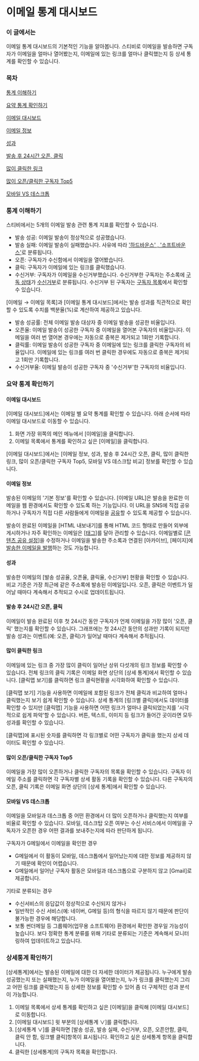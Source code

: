 # 이메일 통계 대시보드

### 이 글에서는 <a href="#id-01h5vkyhvn2b52w03q06y683p4" id="id-01h5vkyhvn2b52w03q06y683p4"></a>

이메일 통계 대시보드의 기본적인 기능을 알아봅니다. 스티비로 이메일을 발송하면 구독자가 이메일을 얼마나 열어봤는지, 이메일에 있는 링크를 얼마나 클릭했는지 등 상세 통계를 확인할 수 있습니다.&#x20;

### 목차 <a href="#id-01h5vkyhvp3hdxry4c8bm012tp" id="id-01h5vkyhvp3hdxry4c8bm012tp"></a>

[통계 이해하기](broken-reference)

[요약 통계 확인하기](broken-reference)

[이메일 대시보드](broken-reference)

[이메일 정보](broken-reference)

[성과](broken-reference)

[발송 후 24시간 오픈, 클릭](broken-reference)

[많이 클릭한 링크](broken-reference)

[많이 오픈/클릭한 구독자 Top5](broken-reference)

[모바일 VS 데스크톱](broken-reference)

### 통계 이해하기 <a href="#h_01gfme40befzqxwgzf0ehtqe9r" id="h_01gfme40befzqxwgzf0ehtqe9r"></a>

스티비에서는 5개의 이메일 발송 관련 통계 지표를 확인할 수 있습니다.&#x20;

* 발송 성공: 이메일 발송이 정상적으로 성공했습니다.
* 발송 실패: 이메일 발송이 실패했습니다. 사유에 따라 ['하드바운스' , '소프트바운스'](https://help.stibee.com/hc/ko/articles/4756540870031)로 분류됩니다.&#x20;
* 오픈: 구독자가 수신함에서 이메일을 열어봤습니다.&#x20;
* 클릭: 구독자가 이메일에 있는 링크를 클릭했습니다.&#x20;
* 수신거부: 구독자가 이메일을 수신거부했습니다. 수신거부한 구독자는 주소록에 [구독 상태](https://help.stibee.com/hc/ko/articles/5013280388623)가 [수신거부](https://help.stibee.com/hc/ko/articles/4756415150607)로 분류됩니다. 수신거부 된 구독자는 [구독자 목록](https://help.stibee.com/hc/ko/articles/4756567819791)에서 확인할 수 있습니다.

\[이메일 → 이메일 목록]과 \[이메일 통계 대시보드]에서는 발송 성과를 직관적으로 확인할 수 있도록 수치를 백분율(%)로 계산하여 제공하고 있습니다.

* 발송 성공률: 전체 이메일 발송 대상자 중 이메일 발송을 성공한 비율입니다.
* 오픈율: 이메일 발송이 성공한 구독자 중 이메일을 열어본 구독자의 비율입니다. 이메일을 여러 번 열어본 경우에는 자동으로 중복은 제거되고 1회만 기록합니다.
* 클릭률: 이메일 발송이 성공한 구독자 중 이메일에 있는 링크를 클릭한 구독자의 비율입니다. 이메일에 있는 링크를 여러 번 클릭한 경우에도 자동으로 중복은 제거되고 1회만 기록합니다.
* 수신거부율: 이메일 발송이 성공한 구독자 중 '수신거부'한 구독자의 비율입니다.

### 요약 통계 확인하기 <a href="#h_5dbd4fac7a" id="h_5dbd4fac7a"></a>

#### 이메일 대시보드 <a href="#h_01gfme4xxd8489xmgbb7wy9067" id="h_01gfme4xxd8489xmgbb7wy9067"></a>

\[이메일 대시보드]에서는 이메일 별 요약 통계를 확인할 수 있습니다. 아래 순서에 따라 이메일 대시보드로 이동할 수 있습니다.

1. 화면 가장 위쪽의 메인 메뉴에서 \[이메일]을 클릭합니다.
2. 이메일 목록에서 통계를 확인하고 싶은 \[이메일]을 클릭합니다.

\[이메일 대시보드]에서는 \[이메일 정보, 성과, 발송 후 24시간 오픈, 클릭, 많이 클릭한 링크, 많이 오픈/클릭한 구독자 Top5, 모바일 VS 데스크탑 비교] 정보를 확인할 수 있습니다.



#### 이메일 정보 <a href="#h_01gfme53d5r9tnwaf8kjczyc7p" id="h_01gfme53d5r9tnwaf8kjczyc7p"></a>

발송된 이메일의 '기본 정보'를 확인할 수 있습니다. \[이메일 URL]은 발송을 완료한 이메일을 웹 환경에서도 확인할 수 있도록 하는 기능입니다. 이 URL을 SNS에 직접 공유하거나 구독자가 직접 다른 사람들에게 이메일을 [공유](https://help.stibee.com/hc/ko/articles/4756568756879)할 수 있도록 제공할 수 있습니다.&#x20;

발송이 완료된 이메일을 \[HTML 내보내기]를 통해 HTML 코드 형태로 만들어 외부에 게시하거나 자주 확인하는 이메일은 \[[태그](https://help.stibee.com/hc/ko/articles/4756469930895)]를 달아 관리할 수 있습니다. 이메일별로 \[[콘텐츠 공유 설정](https://help.stibee.com/hc/ko/articles/4756411450895)]을 수정하거나 이메일을 발송한 주소록과 연결된 \[아카이브], \[페이지]에 [발송한 이메일을 발행](https://help.stibee.com/hc/ko/articles/4756449534607)하는 것도 가능합니다.

#### &#x20;성과 <a href="#h_01gfme5827x3qnzq6vthctscbf" id="h_01gfme5827x3qnzq6vthctscbf"></a>

발송한 이메일의 \[발송 성공율, 오픈율, 클릭율, 수신거부] 현황을 확인할 수 있습니다. 비교 기준은 가장 최근에 같은 주소록에 발송된 이메일입니다. 오픈, 클릭은 이벤트가 일어날 때마다 계속해서 추적되고 수시로 업데이트됩니다.&#x20;

#### 발송 후 24시간 오픈, 클릭 <a href="#h_01gfme5dghjwzcjmd7jfx60xab" id="h_01gfme5dghjwzcjmd7jfx60xab"></a>

이메일이 발송 완료된 이후 첫 24시간 동안 구독자가 언제 이메일을 가장 많이 '오픈, 클릭' 했는지를 확인할 수 있습니다. 그래프에는 첫 24시간 동안의 성과만 기록이 되지만 발송 성과는 이벤트(예: 오픈, 클릭)가 일어날 때마다 계속해서 추적됩니다.



#### 많이 클릭한 링크 <a href="#h_01gfme5neqqhady8hebg3gf86t" id="h_01gfme5neqqhady8hebg3gf86t"></a>

이메일에 있는 링크 중 가장 많이 클릭이 일어난 상위 다섯개의 링크 정보를 확인할 수 있습니다. 전체 링크의 클릭 기록은 이메일 화면 상단의 \[상세 통계]에서 확인할 수 있습니다. \[클릭맵 보기]를 클릭하면 링크 클릭현황을 시각화하여 확인할 수 있습니다.

\[클릭맵 보기] 기능을 사용하면 이메일에 포함된 링크가 전체 클릭과 비교하여 얼마나 클릭했는지 보기 쉽게 확인할 수 있습니다. 상세 통계의 \[링크별 클릭]에서도 데이터를 확인할 수 있지만 \[클릭맵] 기능을 사용하면 어떤 링크가 얼마나 클릭되었는지를 '시각적으로 쉽게 파악'할 수 있습니다. 버튼, 텍스트, 이미지 등 링크가 들어간 곳이라면 모두 성과를 확인할 수 있습니다.

\[클릭맵]에 표시된 숫자를 클릭하면 각 링크별로 어떤 구독자가 클릭을 했는지 상세 데이터도 확인할 수 있습니다.



#### 많이 오픈/클릭한 구독자 Top5 <a href="#h_01gfme5tqghvjbtg2v0y07f1t2" id="h_01gfme5tqghvjbtg2v0y07f1t2"></a>

이메일을 가장 많이 오픈하거나 클릭한 구독자의 목록을 확인할 수 있습니다. 구독자 이메일 주소를 클릭하면 각 구독자별 상세 활동 기록을 확인할 수 있습니다. 다른 구독자의 오픈, 클릭 기록은 이메일 화면 상단의 \[상세 통계]에서 확인할 수 있습니다.



#### 모바일 VS 데스크톱 <a href="#h_01gfme609q1xnpn5h4jcvsdp0x" id="h_01gfme609q1xnpn5h4jcvsdp0x"></a>

이메일을 모바일과 데스크톱 중 어떤 환경에서 더 많이 오픈하거나 클릭했는지 여부를 비율로 확인할 수 있습니다. 모바일, 데스크탑 오픈 여부는 수신 서비스에서 이메일을 구독자가 오픈한 경우 어떤 결과를 보내주는지에 따라 판단하게 됩니다.

구독자가 G메일에서 이메일을 확인한 경우

* G메일에서 이 활동이 모바일, 데스크톱에서 일어났는지에 대한 정보를 제공하지 않기 때문에 확인이 어렵습니다.
* G메일에서 일어난 구독자 활동은 모바일과 데스크톱으로 구분하지 않고 \[Gmail]로 제공합니다.

기타로 분류되는 경우

* 수신서비스의 응답값이 정상적으로 수신되지 않거나
* 일반적인 수신 서비스(예: 네이버, G메일 등)의 형식을 따르지 않기 때문에 판단이 불가능한 경우에 해당합니다.
* 보통 썬더메일 등 그룹웨어(업무용 소프트웨어) 환경에서 확인한 경우일 가능성이 높습니다. 보다 정확한 통계 분류를 위해 기타로 분류되는 기준은 계속해서 모니터링하여 업데이트하고 있습니다.



### 상세통계 확인하기 <a href="#h_b39175c058" id="h_b39175c058"></a>

\[상세통계]에서는 발송된 이메일에 대한 더 자세한 데이터가 제공됩니다. 누구에게 발송 성공했는지 또는 실패했는지, 누가 이메일을 열어봤는지, 누가 링크를 클릭했는지 그리고 어떤 링크를 클릭했는지 등 상세한 정보를 확인할 수 있어 좀 더 구체적인 성과 분석이 가능합니다.

1. 이메일 목록에서 상세 통계를 확인하고 싶은 \[이메일]을 클릭해 \[이메일 대시보드]로 이동합니다.
2. \[이메일 대시보드] 윗 부분의 \[상세통계 ∨]를 클릭합니다.
3. \[상세통계 ∨]를 클릭하면 \[발송 성공, 발송 실패, 수신거부, 오픈, 오픈안함, 클릭, 클릭 안 함, 링크별 클릭]항목이 표시됩니다. 확인하고 싶은 상세통계 항목을 클릭합니다.
4. 클릭한 \[상세통계]의 구독자 목록을 확인합니다.
